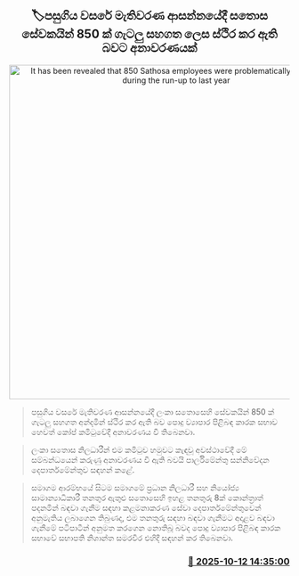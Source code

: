 <p align='center'><b><h2 align='center' title='It has been revealed that 850 Sathosa employees were problematically confirmed during the run-up to last year's elections.'>🏷පසුගිය වසරේ මැතිවරණ ආසන්නයේදී සතොස සේවකයින් 850 ක් ගැටලු සහගත ලෙස ස්ථිර කර ඇති බවට අනාවරණයක්</h2></b></p>
<p align='center'><img src='https://helakuru.sgp1.cdn.digitaloceanspaces.com/esana/images/lib/sathosa-new-archived.jpg' width='600' alt='It has been revealed that 850 Sathosa employees were problematically confirmed during the run-up to last year's elections.'></p>

> පසුගිය වසරේ මැතිවරණ ආසන්නයේදී ලංකා සතොසෙහි සේවකයින් 850 ක් ගැටලු සහගත අන්දමින් ස්ථිර කර ඇති බව පොදු ව්‍යාපාර පිළිබඳ කාරක සභාව හෙවත් කෝප් කමිටුවේදී අනාවරණය වී තිබෙනවා.

> ලංකා සතොස නිලධාරීන් එම කමිටුව හමුවට කැඳවූ අවස්ථාවේදී මේ සම්බන්ධයෙන් කරුණු අනාවරණය වී ඇති බවයි පාර්ලිමේන්තු සන්නිවේදන දෙපාර්තමේන්තුව සඳහන් කළේ.

> සමාගම ආරම්භයේ සිටම සමාගමේ ප්‍රධාන නිලධාරී සහ නියෝජ්‍ය සාමාන්‍යාධිකාරී තනතුර ඇතුළු සතොසෙහි ඉහළ තනතුරු 8ක් කොන්ත්‍රාත් පදනමින් බඳවා ගැනීම සඳහා කළමනාකරණ සේවා දෙපාර්තමේන්තුවෙන් අනුමැතිය ලබාගෙන තිබුණද, එම තනතුරු සඳහා බඳවා ගැනීමට අදාළව බඳවා ගැනීමේ පටිපාටීන් අනුමත කරගෙන නොතිබූ බවද පොදු ව්‍යාපාර පිළිබඳ කාරක සභාවේ සභාපති නිශාන්ත සමරවීර එහිදී සඳහන් කර තිබෙනවා.



<h3 align='right'><a href='https://www.helakuru.lk/esana/p/114414/'>📅 2025-10-12 14:35:00</a></h3>
